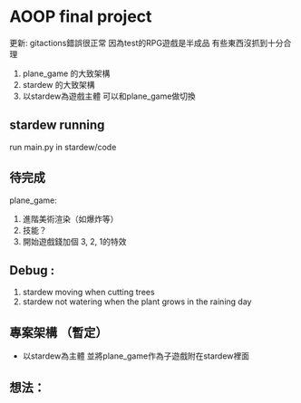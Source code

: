 # AOOP final project
更新:
gitactions錯誤很正常 因為test的RPG遊戲是半成品 有些東西沒抓到十分合理
1. plane_game 的大致架構
2. stardew 的大致架構
3. 以stardew為遊戲主體 可以和plane_game做切換

## stardew running
run main.py in stardew/code
## 待完成
plane_game:
1. 進階美術渲染（如爆炸等）
2. 技能？
3. 開始遊戲錢加個 3, 2, 1的特效
## Debug :
1. stardew moving when cutting trees
2. stardew not watering when the plant grows in the raining day
## 專案架構 （暫定）
- 以stardew為主體 並將plane_game作為子遊戲附在stardew裡面

## 想法：
